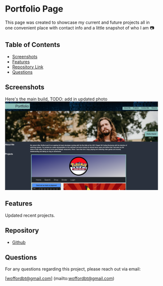 # Portfolio Page

This page was created to showcase my current and future projects all in one convenient place with contact info and a little snapshot of who I am 📷

## Table of Contents

- [Screenshots ](#Screenshots)
- [Features](#Features)
- [Repository Link](#Repository)
- [Questions](#Questions)

## Screenshots

Here's the main build,
TODO: add in updated photo
<img src="/assets/images/main-build2.png" />

## Features

Updated recent projects.

## Repository

- [Github](https://github.com/benwofford/portfolio-site)

## Questions

For any questions regarding this project, please reach out via email:

[woffordbt@gmail.com] (mailto:woffordbt@gmail.com)
